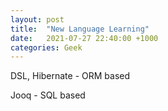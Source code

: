 ```yaml
---
layout: post
title:  "New Language Learning"
date:   2021-07-27 22:40:00 +1000
categories: Geek
---
```


DSL, Hibernate - ORM based

Jooq - SQL based



